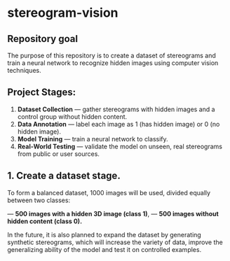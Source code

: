 # stereogram-vision

## Repository goal

The purpose of this repository is to create a dataset of stereograms and train a neural network to recognize hidden images using computer vision techniques.

## Project Stages: 

1. **Dataset Collection** — gather stereograms with hidden images and a control group without hidden content.
2. **Data Annotation** — label each image as 1 (has hidden image) or 0 (no hidden image).
3. **Model Training** — train a neural network  to classify.
4. **Real-World Testing** — validate the model on unseen, real stereograms from public or user sources.

## **1. Create a dataset stage.**

To form a balanced dataset, 1000 images will be used, divided equally between two classes:

— **500 images with a hidden 3D image (class 1)**,
— **500 images without hidden content (class 0).**

In the future, it is also planned to expand the dataset by generating synthetic stereograms, which will increase the variety of data, improve the generalizing ability of the model and test it on controlled examples.
